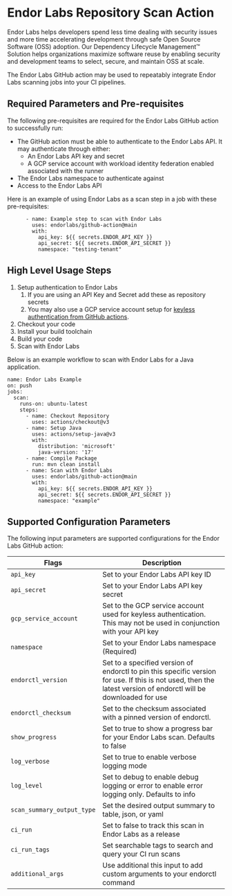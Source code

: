 # Endor Labs Repository Scan Action

Endor Labs helps developers spend less time dealing with security issues and more time accelerating development through safe Open Source Software (OSS) adoption. Our Dependency Lifecycle Management™ Solution helps organizations maximize software reuse by enabling security and development teams to select, secure, and maintain OSS at scale.

The Endor Labs GitHub action may be used to repeatably integrate Endor Labs scanning jobs into your CI pipelines.

## Required Parameters and Pre-requisites

The following pre-requisites are required for the Endor Labs GitHub action to successfully run:

- The GitHub action must be able to authenticate to the Endor Labs API. It may authenticate through either:
  - An Endor Labs API key and secret
  - A GCP service account with workload identity federation enabled associated with the runner
- The Endor Labs namespace to authenticate against
- Access to the Endor Labs API

Here is an example of using Endor Labs as a scan step in a job with these pre-requisites:

```
      - name: Example step to scan with Endor Labs
        uses: endorlabs/github-action@main
        with:
          api_key: ${{ secrets.ENDOR_API_KEY }}
          api_secret: ${{ secrets.ENDOR_API_SECRET }}
          namespace: "testing-tenant"
```

## High Level Usage Steps

1. Setup authentication to Endor Labs
   1. If you are using an API Key and Secret add these as repository secrets
   2. You may also use a GCP service account setup for [keyless authentication from GitHub actions](https://cloud.google.com/blog/products/identity-security/enabling-keyless-authentication-from-github-actions).
2. Checkout your code
3. Install your build toolchain
4. Build your code
5. Scan with Endor Labs

Below is an example workflow to scan with Endor Labs for a Java application.

```
name: Endor Labs Example
on: push
jobs:
  scan:
    runs-on: ubuntu-latest
    steps:
      - name: Checkout Repository
        uses: actions/checkout@v3
      - name: Setup Java
        uses: actions/setup-java@v3
        with:
          distribution: 'microsoft'
          java-version: '17'
      - name: Compile Package
        run: mvn clean install
      - name: Scan with Endor Labs
        uses: endorlabs/github-action@main
        with:
          api_key: ${{ secrets.ENDOR_API_KEY }}
          api_secret: ${{ secrets.ENDOR_API_SECRET }}
          namespace: "example"
```
## Supported Configuration Parameters

The following input parameters are supported configurations for the Endor Labs GitHub action:

| Flags                                 |  Description                       |
|---------------------------------------|------------------------------------|
|  `api_key`                            |  Set to your Endor Labs API key ID |
|  `api_secret`                         |  Set to your Endor Labs API key secret |
| `gcp_service_account`                 |  Set to the GCP service account used for keyless authentication. This may not be used in conjunction with your API key   |
| `namespace`                           | Set to your Endor Labs namespace (Required) |
| `endorctl_version`                    | Set to a specified version of endorctl to pin this specific version for use. If this is not used, then the latest version of endorctl will be downloaded for use |
| `endorctl_checksum`                   | Set to the checksum associated with a pinned version of endorctl. |
| `show_progress`                       | Set to true to show a progress bar for your Endor Labs scan. Defaults to false |
| `log_verbose`                         | Set to true to enable verbose logging mode |
| `log_level`                           | Set to debug to enable debug logging or error to enable error logging only. Defaults to info |
| `scan_summary_output_type`            | Set the desired output summary to table, json, or yaml |
| `ci_run`                              | Set to false to track this scan in Endor Labs as a release |
| `ci_run_tags`                         | Set searchable tags to search and query your CI run scans |
| `additional_args`                     | Use additional this input to add custom arguments to your endorctl command |
